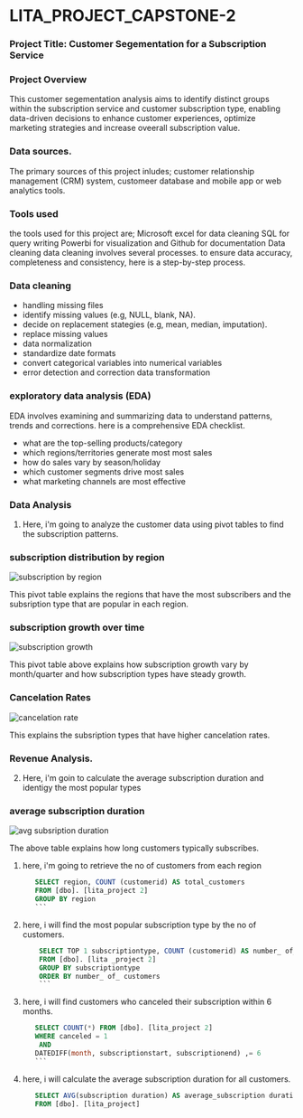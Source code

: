 # LITA_PROJECT_CAPSTONE-2

### Project Title: Customer Segementation for a Subscription Service

### Project Overview

This customer segementation analysis aims to identify distinct groups within the subscription service and customer subscription type, enabling data-driven decisions to enhance customer experiences, optimize marketing strategies and increase oveerall subscription value.

### Data sources.

The primary sources of this project inludes; customer relationship management (CRM) system, customeer database and mobile app or web analytics tools.

### Tools used

the tools used for this project are;
Microsoft excel for data cleaning
SQL for query writing
Powerbi for visualization and
Github for documentation
Data cleaning
data cleaning involves several processes. to ensure data accuracy, completeness and consistency, here is a step-by-step process.

### Data cleaning
-  handling missing files
-  identify missing values (e.g, NULL, blank, NA).
-  decide on replacement stategies (e.g, mean, median, imputation).
-  replace missing values
-  data normalization
-  standardize date formats
-  convert categorical variables into numerical variables
-  error detection and correction data transformation

 ### exploratory data analysis (EDA)
  EDA involves examining and summarizing data to understand patterns, trends and corrections. here is a comprehensive EDA checklist.
-  what are the top-selling products/category
-  which regions/territories generate most most sales
-  how do sales vary by season/holiday
-  which customer segments drive most sales
-  what marketing channels are most effective

  ### Data Analysis

1.  Here, i'm going to analyze the customer data using pivot tables to find the subscription patterns.

### subscription distribution by region

![subscription by region](https://github.com/user-attachments/assets/6287b94c-026a-486f-8631-fa81f28b13a4)

This pivot table explains the regions that have the most subscribers and the subsription type that are popular in each region.


### subscription growth over time

![subscription growth](https://github.com/user-attachments/assets/d0858b4e-21a5-4a98-8a3f-a4604cf60dcf)

This pivot table above explains how subscription growth vary by month/quarter and how subscription types have steady growth.

### Cancelation Rates

![cancelation rate](https://github.com/user-attachments/assets/6c29932f-d0ee-4955-8e8b-7780791aec0a)

This explains the subsription types that have higher cancelation rates.


### Revenue Analysis.






2. Here, i'm goin to calculate the average subscription duration and identigy the most popular types


### average subscription duration

![avg subsription duration](https://github.com/user-attachments/assets/c225f6fb-1999-427d-9e66-dbbe3328c353)

The above table explains how long customers typically subscribes.





1.  here, i'm going to retrieve the no of customers from each region

     ```SQL
        SELECT region, COUNT (customerid) AS total_customers
        FROM [dbo]. [lita_project 2]
        GROUP BY region
        ```

     
 2.  here, i will find the most popular subscription type by the no of customers.

       ```SQL
           SELECT TOP 1 subscriptiontype, COUNT (customerid) AS number_ of_ customers
           FROM [dbo]. [lita _project 2]
           GROUP BY subscriptiontype
           ORDER BY number_ of_ customers
           ```

3.  here, i will find customers who canceled their subscription within 6 months.

      ```SQL
         SELECT COUNT(*) FROM [dbo]. [lita_project 2]
         WHERE canceled = 1
          AND
         DATEDIFF(month, subscriptionstart, subscriptionend) ,= 6
         ```

4.  here, i will calculate the average subscription duration for all customers.


     ```SQL
        SELECT AVG(subscription duration) AS average_subscription duration
        FROM [dbo]. [lita_project]










       

